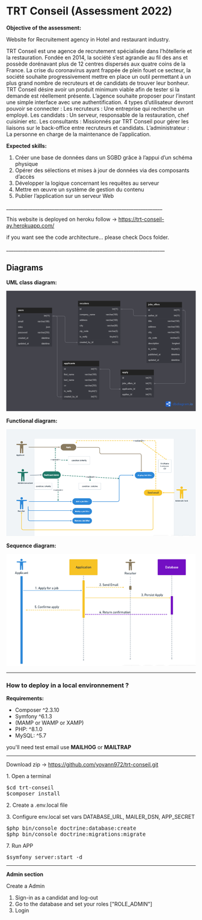 <h1>TRT Conseil (Assessment 2022)</h1>

<p dir="auto"><strong>Objective of the assessment:</strong></p>

<p dir="auto">Website for Recruitement agency in Hotel and restaurant industry.</p>

<p dir="auto">
TRT Conseil est une agence de recrutement spécialisée dans l’hôtellerie et la restauration. Fondée en
2014, la société s’est agrandie au fil des ans et possède dorénavant plus de 12 centres dispersés aux
quatre coins de la France.
La crise du coronavirus ayant frappée de plein fouet ce secteur, la société souhaite progressivement
mettre en place un outil permettant à un plus grand nombre de recruteurs et de candidats de trouver leur
bonheur.
TRT Conseil désire avoir un produit minimum viable afin de tester si la demande est réellement présente.
L’agence souhaite proposer pour l’instant une simple interface avec une authentification.
4 types d’utilisateur devront pouvoir se connecter :
Les recruteurs : Une entreprise qui recherche un employé.
Les candidats : Un serveur, responsable de la restauration, chef cuisinier etc.
Les consultants : Missionnés par TRT Conseil pour gérer les liaisons sur le back-office entre
recruteurs et candidats.
L’administrateur : La personne en charge de la maintenance de l’application.
</p>

<p dir="auto"><strong>Expected skills:</strong></p>

<ol>
    <li>Créer une base de données dans un SGBD grâce à l’appui d’un schéma physique</li>
    <li>Opérer des sélections et mises à jour de données via des composants d’accès</li>
    <li>Développer la logique concernant les requêtes au serveur</li>
    <li>Mettre en œuvre un système de gestion du contenu</li>
    <li>Publier l’application sur un serveur Web</li>
</ol>
_________________________________________________________________

<p dir="auto">This website is deployed on heroku follow -> 
    <a href="https://trt-conseil-ay.herokuapp.com/">https://trt-conseil-ay.herokuapp.com/</a>
</p>

<p dir="auto">if you want see the code architecture... please check Docs folder.</p>
__________________________________________________________________

<h2 dir="auto">Diagrams</h2>

<p dir="auto"><strong>UML class diagram:</strong></p>
<img src="https://github.com/yovann972/trt-conseil/blob/main/diagrams/db%20UML%20diagram.png?raw=true">

<p dir="auto"><strong>Functional diagram:</strong></p>
<img src="https://github.com/yovann972/trt-conseil/blob/main/diagrams/Diagramme%20fonctionnel%20TRT%20Conseil.png?raw=true">

<p dir="auto"><strong>Sequence diagram:</strong></p>
<img src="https://github.com/yovann972/trt-conseil/blob/main/diagrams/diagramme%20de%20sequence.png?raw=true">

__________________________________________________________________


<h3 dir="auto"><strong>How to deploy in a local environnement ?</strong></h3>

<p dir="auto"><strong>Requirements:</strong></p>

<ul dir="auto">
    <li>Composer ^2.3.10</li>
    <li>Symfony ^6.1.3</li>
    <li>(MAMP or WAMP or XAMP)</li>
    <li>PHP: ^8.1.0</li>
    <li> MySQL: ^5.7</li>
</ul>

<p dir="auto">you'll need test email use <strong>MAILHOG</strong> or <strong>MAILTRAP</strong></p>

------------------------------------------------------------------

Download zip -> https://github.com/yovann972/trt-conseil.git

<p dir="auto">1. Open a terminal</p>

<pre>
$cd trt-conseil
$composer install
</pre>

<p dir="auto">2. Create a .env.local file</p>

<p dir="auto">3. Configure env.local set vars DATABASE_URL, MAILER_DSN, APP_SECRET</p>

<pre>
$php bin/console doctrine:database:create
$php bin/console doctrine:migrations:migrate
</pre>

<p dir="auto">7. Run APP</p>

<pre>
$symfony server:start -d
</pre>

__________________________________________________________________

<p dir="auto"><strong>Admin section</strong></p> 

<p dir="auto">Create a Admin</p>

<ol>
    <li>Sign-in as a candidat and log-out</li>
    <li>Go to the database and set your roles ["ROLE_ADMIN"]</li>
    <li>Login</li>
</ol>





